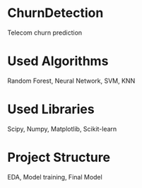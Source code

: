 # ChurnDetection
Telecom churn prediction

# Used Algorithms
Random Forest, Neural Network, SVM, KNN

# Used Libraries
Scipy, Numpy, Matplotlib, Scikit-learn

# Project Structure
EDA, Model training, Final Model
